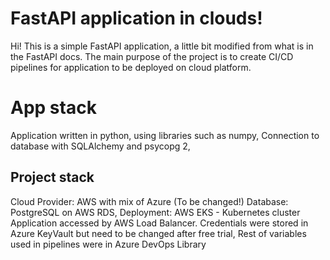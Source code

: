 # FastAPI application in clouds!

Hi! This is a simple FastAPI application, a little bit modified from what is in the FastAPI docs. The main purpose of the project is to create CI/CD pipelines for application to be deployed on cloud platform.


# App stack

Application written in python, using libraries such as numpy,
Connection to database with SQLAlchemy and psycopg 2,


## Project stack

Cloud Provider: AWS with mix of Azure (To be changed!)
Database: PostgreSQL on AWS RDS,
Deployment: AWS EKS - Kubernetes cluster
Application accessed by AWS Load Balancer. 
Credentials were stored in Azure KeyVault but need to be changed after free trial,
Rest of variables used in pipelines were in Azure DevOps Library
